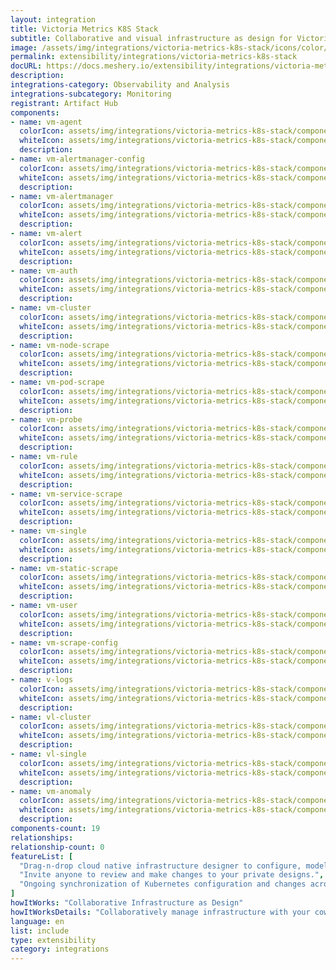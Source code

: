 ```yaml
---
layout: integration
title: Victoria Metrics K8S Stack
subtitle: Collaborative and visual infrastructure as design for Victoria Metrics K8S Stack
image: /assets/img/integrations/victoria-metrics-k8s-stack/icons/color/victoria-metrics-k8s-stack-color.svg
permalink: extensibility/integrations/victoria-metrics-k8s-stack
docURL: https://docs.meshery.io/extensibility/integrations/victoria-metrics-k8s-stack
description: 
integrations-category: Observability and Analysis
integrations-subcategory: Monitoring
registrant: Artifact Hub
components: 
- name: vm-agent
  colorIcon: assets/img/integrations/victoria-metrics-k8s-stack/components/vm-agent/icons/color/vm-agent-color.svg
  whiteIcon: assets/img/integrations/victoria-metrics-k8s-stack/components/vm-agent/icons/white/vm-agent-white.svg
  description: 
- name: vm-alertmanager-config
  colorIcon: assets/img/integrations/victoria-metrics-k8s-stack/components/vm-alertmanager-config/icons/color/vm-alertmanager-config-color.svg
  whiteIcon: assets/img/integrations/victoria-metrics-k8s-stack/components/vm-alertmanager-config/icons/white/vm-alertmanager-config-white.svg
  description: 
- name: vm-alertmanager
  colorIcon: assets/img/integrations/victoria-metrics-k8s-stack/components/vm-alertmanager/icons/color/vm-alertmanager-color.svg
  whiteIcon: assets/img/integrations/victoria-metrics-k8s-stack/components/vm-alertmanager/icons/white/vm-alertmanager-white.svg
  description: 
- name: vm-alert
  colorIcon: assets/img/integrations/victoria-metrics-k8s-stack/components/vm-alert/icons/color/vm-alert-color.svg
  whiteIcon: assets/img/integrations/victoria-metrics-k8s-stack/components/vm-alert/icons/white/vm-alert-white.svg
  description: 
- name: vm-auth
  colorIcon: assets/img/integrations/victoria-metrics-k8s-stack/components/vm-auth/icons/color/vm-auth-color.svg
  whiteIcon: assets/img/integrations/victoria-metrics-k8s-stack/components/vm-auth/icons/white/vm-auth-white.svg
  description: 
- name: vm-cluster
  colorIcon: assets/img/integrations/victoria-metrics-k8s-stack/components/vm-cluster/icons/color/vm-cluster-color.svg
  whiteIcon: assets/img/integrations/victoria-metrics-k8s-stack/components/vm-cluster/icons/white/vm-cluster-white.svg
  description: 
- name: vm-node-scrape
  colorIcon: assets/img/integrations/victoria-metrics-k8s-stack/components/vm-node-scrape/icons/color/vm-node-scrape-color.svg
  whiteIcon: assets/img/integrations/victoria-metrics-k8s-stack/components/vm-node-scrape/icons/white/vm-node-scrape-white.svg
  description: 
- name: vm-pod-scrape
  colorIcon: assets/img/integrations/victoria-metrics-k8s-stack/components/vm-pod-scrape/icons/color/vm-pod-scrape-color.svg
  whiteIcon: assets/img/integrations/victoria-metrics-k8s-stack/components/vm-pod-scrape/icons/white/vm-pod-scrape-white.svg
  description: 
- name: vm-probe
  colorIcon: assets/img/integrations/victoria-metrics-k8s-stack/components/vm-probe/icons/color/vm-probe-color.svg
  whiteIcon: assets/img/integrations/victoria-metrics-k8s-stack/components/vm-probe/icons/white/vm-probe-white.svg
  description: 
- name: vm-rule
  colorIcon: assets/img/integrations/victoria-metrics-k8s-stack/components/vm-rule/icons/color/vm-rule-color.svg
  whiteIcon: assets/img/integrations/victoria-metrics-k8s-stack/components/vm-rule/icons/white/vm-rule-white.svg
  description: 
- name: vm-service-scrape
  colorIcon: assets/img/integrations/victoria-metrics-k8s-stack/components/vm-service-scrape/icons/color/vm-service-scrape-color.svg
  whiteIcon: assets/img/integrations/victoria-metrics-k8s-stack/components/vm-service-scrape/icons/white/vm-service-scrape-white.svg
  description: 
- name: vm-single
  colorIcon: assets/img/integrations/victoria-metrics-k8s-stack/components/vm-single/icons/color/vm-single-color.svg
  whiteIcon: assets/img/integrations/victoria-metrics-k8s-stack/components/vm-single/icons/white/vm-single-white.svg
  description: 
- name: vm-static-scrape
  colorIcon: assets/img/integrations/victoria-metrics-k8s-stack/components/vm-static-scrape/icons/color/vm-static-scrape-color.svg
  whiteIcon: assets/img/integrations/victoria-metrics-k8s-stack/components/vm-static-scrape/icons/white/vm-static-scrape-white.svg
  description: 
- name: vm-user
  colorIcon: assets/img/integrations/victoria-metrics-k8s-stack/components/vm-user/icons/color/vm-user-color.svg
  whiteIcon: assets/img/integrations/victoria-metrics-k8s-stack/components/vm-user/icons/white/vm-user-white.svg
  description: 
- name: vm-scrape-config
  colorIcon: assets/img/integrations/victoria-metrics-k8s-stack/components/vm-scrape-config/icons/color/vm-scrape-config-color.svg
  whiteIcon: assets/img/integrations/victoria-metrics-k8s-stack/components/vm-scrape-config/icons/white/vm-scrape-config-white.svg
  description: 
- name: v-logs
  colorIcon: assets/img/integrations/victoria-metrics-k8s-stack/components/v-logs/icons/color/v-logs-color.svg
  whiteIcon: assets/img/integrations/victoria-metrics-k8s-stack/components/v-logs/icons/white/v-logs-white.svg
  description: 
- name: vl-cluster
  colorIcon: assets/img/integrations/victoria-metrics-k8s-stack/components/vl-cluster/icons/color/vl-cluster-color.svg
  whiteIcon: assets/img/integrations/victoria-metrics-k8s-stack/components/vl-cluster/icons/white/vl-cluster-white.svg
  description: 
- name: vl-single
  colorIcon: assets/img/integrations/victoria-metrics-k8s-stack/components/vl-single/icons/color/vl-single-color.svg
  whiteIcon: assets/img/integrations/victoria-metrics-k8s-stack/components/vl-single/icons/white/vl-single-white.svg
  description: 
- name: vm-anomaly
  colorIcon: assets/img/integrations/victoria-metrics-k8s-stack/components/vm-anomaly/icons/color/vm-anomaly-color.svg
  whiteIcon: assets/img/integrations/victoria-metrics-k8s-stack/components/vm-anomaly/icons/white/vm-anomaly-white.svg
  description: 
components-count: 19
relationships: 
relationship-count: 0
featureList: [
  "Drag-n-drop cloud native infrastructure designer to configure, model, and deploy your workloads.",
  "Invite anyone to review and make changes to your private designs.",
  "Ongoing synchronization of Kubernetes configuration and changes across any number of clusters."
]
howItWorks: "Collaborative Infrastructure as Design"
howItWorksDetails: "Collaboratively manage infrastructure with your coworkers synchronously sharing the same designs."
language: en
list: include
type: extensibility
category: integrations
---
```

